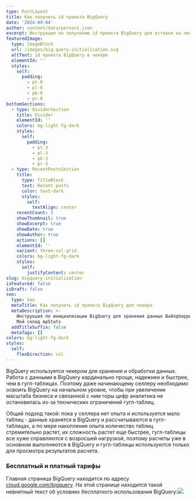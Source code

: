 ```yaml
---
type: PostLayout
title: Как получить id проекта BigQuery
date: '2024-09-04'
author: content/data/person1.json
excerpt: Инструкция по получению id проекта BigQuery для вставки на лист Ключи API →
featuredImage:
  type: ImageBlock
  url: /images/big-query-initialization.svg
  altText: id проекта BigQuery в чекере
  elementId: ''
  styles:
    self:
      padding:
        - pt-0
        - pl-0
        - pb-0
        - pr-0
bottomSections:
  - type: DividerSection
    title: Divider
    elementId: ''
    colors: bg-light-fg-dark
    styles:
      self:
        padding:
          - pt-3
          - pl-3
          - pb-3
          - pr-3
  - type: RecentPostsSection
    title:
      type: TitleBlock
      text: Recent posts
      color: text-dark
      styles:
        self:
          textAlign: center
    recentCount: 3
    showThumbnail: true
    showExcerpt: true
    showDate: true
    showAuthor: true
    actions: []
    elementId: ''
    variant: three-col-grid
    colors: bg-light-fg-dark
    styles:
      self:
        justifyContent: center
slug: bigquery-initialization
isFeatured: false
isDraft: false
seo:
  type: Seo
  metaTitle: Как получить id проекта BigQuery для чекера
  metaDescription: >-
    Инструкция по инициализации BigQuery для хранения данных Вайлдберриз Озон
    Мой склад mpStats
  addTitleSuffix: false
  metaTags: []
colors: bg-light-fg-dark
styles:
  self:
    flexDirection: col
---
```

BigQuery используется чекером для хранения и обработки данных. Работа с данными в BigQuery кардинально проще, надежнее и быстрее, чем в гугл-таблицах. Поэтому даже начинающему селлеру необходимо освоить BigQuery на начальном уровне, чтобы при увеличении масштаба бизнеса и связанной с ним горы цифр аналитика не остановилась из-за технических ограничений гугл-таблиц. 

Общий подход такой: пока у селлера нет опыта и используется мало таблиц - данные хранятся в BigQuery и рассчитываются в гугл-таблицах, а по мере накопления опыта количество таблиц стремительно растет, их сложность растет еще быстрее, гугл-таблицы все хуже справляются с возросшей нагрузкой, поэтому расчеты уже в основном выполняются в BigQuery и гугл-таблицы используются только для просмотра результатов расчета.

### Бесплатный и платный тарифы

Главная страница BigQuery находится по адресу [cloud.google.com/bigquery](https://cloud.google.com/bigquery/). На этой странице находится такой невнятный текст об условиях бесплатного использования BigQuery:![](/images/BQ-free-start-300.PNG)
